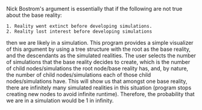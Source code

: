 Nick Bostrom's argument is essentially that if the following are not true about the base reality:

    1. Reality went extinct before developing simulations.
    2. Reality lost interest before developing simulations

then we are likely in a simulation. This program provides a simple visualizer of this argument by using a tree structure with the root as the base reality, and the descendants as the simulated realities. The user selects the number of simulations that the base reality decides to create, which is the number of child nodes/simulations the root node/base reality has, and, by nature, the number of child nodes/simulations each of those child nodes/simulations have. This will show us that amongst one base reality, there are infinitely many simulated realities in this situation (program stops creating new nodes to avoid infinite runtime). Therefore, the probability that we are in a simulation would be 1 in infinity.
